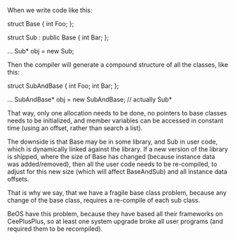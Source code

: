 When we write code like this:
    
struct Base
{
   int Foo;
};

struct Sub : public Base
{
   int Bar;
};

   ...
   Sub* obj = new Sub;


Then the compiler will generate a compound structure of all the classes, like this:
    
struct SubAndBase
{
   int Foo;
   int Bar;
};

   ...
   SubAndBase* obj = new SubAndBase; // actually Sub*


That way, only one allocation needs to be done, no pointers to base classes needs to be initialized, and member variables can be accessed in constant time (using an offset, rather than search a list).

The downside is that Base may be in some library, and Sub in user code, which is dynamically linked against the library. If a new version of the library is shipped, where the size of Base has changed (because instance data was added/removed), then all the user code needs to be re-compiled, to adjust for this new size (which will affect BaseAndSub) and all instance data offsets.

That is why we say, that we have a fragile base class problem, because any change of the base class, requires a re-compile of each sub class.

BeOS have this problem, because they have based all their frameworks on CeePlusPlus, so at least one system upgrade broke all user programs (and required them to be recompiled).
